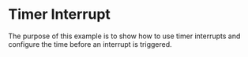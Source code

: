 # Timer Interrupt
The purpose of this example is to show how to use timer interrupts and configure the time before an interrupt is triggered.